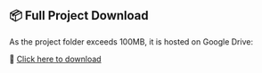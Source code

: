 ## 📦 Full Project Download

As the project folder exceeds 100MB, it is hosted on Google Drive:

🔗 [Click here to download](https://drive.google.com/file/d/1yUFjEtjmkMoQQAp2mE3Tl5vJym4szYy3/view?usp=drive_link)
